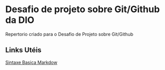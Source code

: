 # Desafio de projeto sobre Git/Github da DIO
Repertorio criado para o Desafio de Projeto sobre Git/Github

## Links Utéis

[Sintaxe Basica Markdow](https://www.markdownguide.org/)
